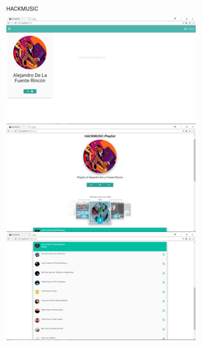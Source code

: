 HACKMUSIC

![picture](Screenshots/establishments.PNG)
![picture](Screenshots/Home.PNG)
![picture](Screenshots/Home2.PNG)
